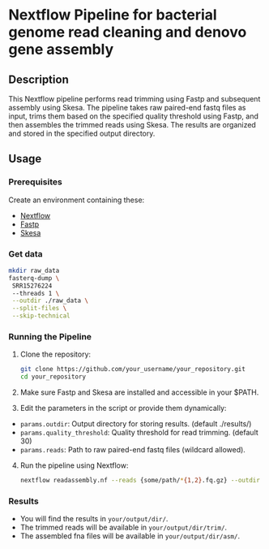# Nextflow Pipeline for bacterial genome read cleaning and denovo gene assembly

## Description
This Nextflow pipeline performs read trimming using Fastp and subsequent assembly using Skesa. The pipeline takes raw paired-end fastq files as input, trims them based on the specified quality threshold using Fastp, and then assembles the trimmed reads using Skesa. The results are organized and stored in the specified output directory.

## Usage

### Prerequisites

Create an environment containing these:
- [Nextflow](https://www.nextflow.io/docs/latest/getstarted.html#installation)
- [Fastp](https://github.com/OpenGene/fastp)
- [Skesa](https://github.com/ncbi/SKESA)

### Get data

   ```bash
   mkdir raw_data
   fasterq-dump \
    SRR15276224 
    --threads 1 \
    --outdir ./raw_data \
    --split-files \
    --skip-technical
   ```
### Running the Pipeline

1. Clone the repository:

   ```bash
   git clone https://github.com/your_username/your_repository.git
   cd your_repository
   ```
2. Make sure Fastp and Skesa are installed and accessible in your $PATH.
3. Edit the parameters in the script or provide them dynamically:

- `params.outdir`: Output directory for storing results. (default ./results/)
- `params.quality_threshold`: Quality threshold for read trimming. (default 30)
- `params.reads`: Path to raw paired-end fastq files (wildcard allowed).

4. Run the pipeline using Nextflow:

   ```bash
   nextflow readassembly.nf --reads {some/path/*{1,2}.fq.gz} --outdir {your/output/dir/} --quality_threshold 30
   ```
### Results

- You will find the results in `your/output/dir/`. 
- The trimmed reads will be available in `your/output/dir/trim/`.
- The assembled fna files will be available in `your/output/dir/asm/`.

